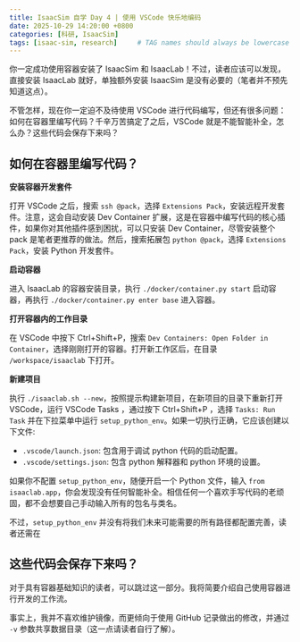 ```yaml
---
title: IsaacSim 自学 Day 4 | 使用 VSCode 快乐地编码
date: 2025-10-29 14:20:00 +0800
categories: [科研, IsaacSim]
tags: [isaac-sim, research]     # TAG names should always be lowercase
---
```


你一定成功使用容器安装了 IsaacSim 和 IsaacLab！不过，读者应该可以发现，直接安装 IsaacLab 就好，单独额外安装 IsaacSim 是没有必要的（笔者并不预先知道这点）。

不管怎样，现在你一定迫不及待使用 VSCode 进行代码编写，但还有很多问题：如何在容器里编写代码？千辛万苦搞定了之后，VSCode 就是不能智能补全，怎么办？这些代码会保存下来吗？

## 如何在容器里编写代码？

**安装容器开发套件** 

打开 VSCode 之后，搜索 `ssh @pack`，选择 `Extensions Pack`，安装远程开发套件。注意，这会自动安装 Dev Container 扩展，这是在容器中编写代码的核心插件，如果你对其他插件感到困扰，可以只安装 Dev Container，尽管安装整个 pack 是笔者更推荐的做法。然后，搜索拓展包 `python @pack`，选择 `Extensions Pack`，安装 Python 开发套件。

**启动容器** 

进入 IsaacLab 的容器安装目录，执行 `./docker/container.py start` 启动容器，再执行 `./docker/container.py enter base` 进入容器。

**打开容器内的工作目录** 

在 VSCode 中按下 Ctrl+Shift+P，搜索 `Dev Containers: Open Folder in Container`，选择刚刚打开的容器。打开新工作区后，在目录 `/workspace/isaaclab` 下打开。

**新建项目** 

执行 `./isaaclab.sh --new`，按照提示构建新项目，在新项目的目录下重新打开 VSCode，运行 VSCode Tasks ，通过按下 Ctrl+Shift+P ，选择 `Tasks: Run Task` 并在下拉菜单中运行 `setup_python_env`。如果一切执行正确，它应该创建以下文件:

- `.vscode/launch.json`: 包含用于调试 python 代码的启动配置。
- `.vscode/settings.json`: 包含 python 解释器和 python 环境的设置。

如果你不配置 `setup_python_env`，随便开启一个 Python 文件，输入 `from isaaclab.app`，你会发现没有任何智能补全。相信任何一个喜欢手写代码的老顽固，都不会想要自己手动输入所有的包名与类名。

不过，`setup_python_env` 并没有将我们未来可能需要的所有路径都配置完善，读者还需在

## 这些代码会保存下来吗？

对于具有容器基础知识的读者，可以跳过这一部分。我将简要介绍自己使用容器进行开发的工作流。

事实上，我并不喜欢维护镜像，而更倾向于使用 GitHub 记录做出的修改，并通过 `-v` 参数共享数据目录（这一点请读者自行了解）。